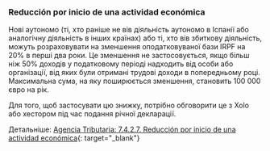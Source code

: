 ### Reducción por inicio de una actividad económica

Нові аутономо (ті, хто раніше не вів діяльність аутономо в Іспанії або аналогічну діяльність в інших країнах) або ті,
хто вів збиткову діяльність, можуть розраховувати на зменшення оподатковуваної бази IRPF на 20% в перші два роки. Це
зменшення не застосовується, якщо більш ніж 50% доходів у податковому періоді надходить від особи або організації, від
яких були отримані трудові доходи в попередньому році. Максимальна сума, на яку поширюється зменшення, становить 100 000
євро на рік.

Для того, щоб застосувати цю знижку, потрібно обговорити це з Xolo або хестором під час подання річної декларації.

Детальніше: [Agencia Tributaria: 7.4.2.7. Reducción por inicio de una actividad económica](https://sede.agenciatributaria.gob.es/Sede/ayuda/manuales-videos-folletos/manuales-ayuda-presentacion/irpf-2022/7-cumplimentacion-irpf/7_4-rendimientos-actividades-economicas/7_4_2-regimen-estimacion-directa/7_4_2_7-reduccion-inicio-actividad-economica.html){:
target="_blank"}
